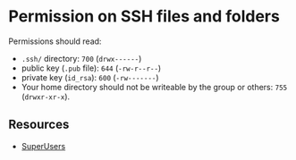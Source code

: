 # Permission on SSH files and folders

Permissions should read:

- `.ssh/` directory: `700` (`drwx------`)
- public key (`.pub` file): `644` (`-rw-r--r--`)
- private key (`id_rsa`): `600` (`-rw-------`)
- Your home directory should not be writeable by the group or others: `755` (`drwxr-xr-x`).

## Resources

- [SuperUsers](https://superuser.com/questions/215504/permissions-on-private-key-in-ssh-folder)
